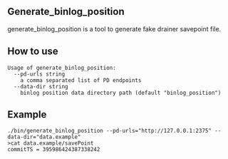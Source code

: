 ## Generate_binlog_position

generate_binlog_position is a tool to generate fake drainer savepoint file.

## How to use

```
Usage of generate_binlog_position:
  --pd-urls string
	a comma separated list of PD endpoints
  --data-dir string
	binlog position data directory path (default "binlog_position")
```

## Example
```
./bin/generate_binlog_position --pd-urls="http://127.0.0.1:2375" --data-dir="data.example"
>cat data.example/savePoint
commitTS = 395986424387338242
```

